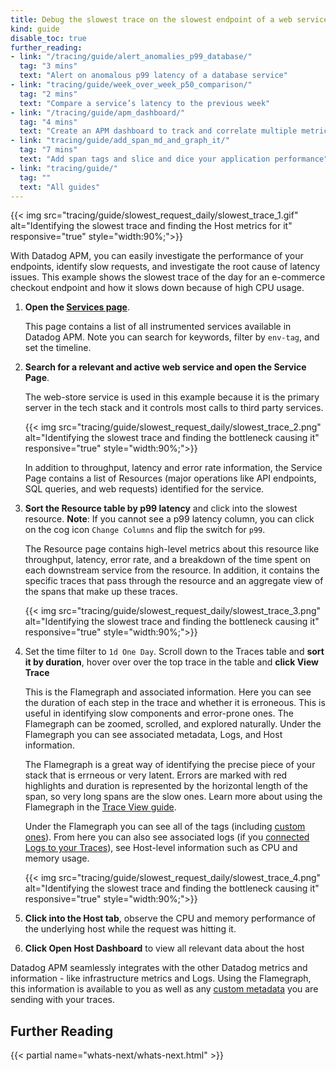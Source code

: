 ```yaml
---
title: Debug the slowest trace on the slowest endpoint of a web service
kind: guide
disable_toc: true
further_reading:
- link: "/tracing/guide/alert_anomalies_p99_database/"
  tag: "3 mins"
  text: "Alert on anomalous p99 latency of a database service"
- link: "tracing/guide/week_over_week_p50_comparison/"
  tag: "2 mins"
  text: "Compare a service’s latency to the previous week"
- link: "/tracing/guide/apm_dashboard/"
  tag: "4 mins"
  text: "Create an APM dashboard to track and correlate multiple metrics"
- link: "tracing/guide/add_span_md_and_graph_it/"
  tag: "7 mins"
  text: "Add span tags and slice and dice your application performance"
- link: "tracing/guide/"
  tag: ""
  text: "All guides"
---
```


{{< img src="tracing/guide/slowest_request_daily/slowest_trace_1.gif" alt="Identifying the slowest trace and finding the Host metrics for it" responsive="true" style="width:90%;">}}

With Datadog APM, you can easily investigate the performance of your endpoints, identify slow requests, and investigate the root cause of latency issues. This example shows the slowest trace of the day for an e-commerce checkout endpoint and how it slows down because of high CPU usage.

1. **Open the [Services page][1]**.

    This page contains a list of all instrumented services available in Datadog APM. Note you can search for keywords, filter by `env-tag`, and set the timeline.

2. **Search for a relevant and active web service and open the Service Page**.

    The web-store service is used in this example because it is the primary server in the tech stack and it controls most calls to third party services. 

    {{< img src="tracing/guide/slowest_request_daily/slowest_trace_2.png" alt="Identifying the slowest trace and finding the bottleneck causing it" responsive="true" style="width:90%;">}}

    In addition to throughput, latency and error rate information, the Service Page contains a list of Resources (major operations like API endpoints, SQL queries, and web requests) identified for the service.

3. **Sort the Resource table by p99 latency** and click into the slowest resource.
    **Note**: If you cannot see a p99 latency column, you can click on the cog icon `Change Columns` and flip the switch for `p99`.

    The Resource page contains high-level metrics about this resource like throughput, latency, error rate, and a breakdown of the time spent on each downstream service from the resource. In addition, it contains the specific traces that pass through the resource and an aggregate view of the spans that make up these traces.

     {{< img src="tracing/guide/slowest_request_daily/slowest_trace_3.png" alt="Identifying the slowest trace and finding the bottleneck causing it" responsive="true" style="width:90%;">}}

4. Set the time filter to `1d One Day`. Scroll down to the Traces table and **sort it by duration**, hover over over the top trace in the table and **click View Trace**

    This is the Flamegraph and associated information. Here you can see the duration of each step in the trace and whether it is erroneous. This is useful in identifying slow components and error-prone ones. The Flamegraph can be zoomed, scrolled, and explored naturally. Under the Flamegraph you can see associated metadata, Logs, and Host information.

    The Flamegraph is a great way of identifying the precise piece of your stack that is errneous or very latent. Errors are marked with red highlights and duration is represented by the horizontal length of the span, so very long spans are the slow ones. Learn more about using the Flamegraph in the [Trace View guide][2].

    Under the Flamegraph you can see all of the tags (including [custom ones][3]). From here you can also see associated logs (if you [connected Logs to your Traces][4]), see Host-level information such as CPU and memory usage. 

    {{< img src="tracing/guide/slowest_request_daily/slowest_trace_4.png" alt="Identifying the slowest trace and finding the bottleneck causing it" responsive="true" style="width:90%;">}}

5. **Click into the Host tab**, observe the CPU and memory performance of the underlying host while the request was hitting it.
6. **Click Open Host Dashboard** to view all relevant data about the host

Datadog APM seamlessly integrates with the other Datadog metrics and information - like infrastructure metrics and Logs. Using the Flamegraph, this information is available to you as well as any [custom metadata][3] you are sending with your traces.


## Further Reading

{{< partial name="whats-next/whats-next.html" >}}

[1]: https://app.datadoghq.com/apm/services
[2]: https://docs.datadoghq.com/tracing/visualization/trace/?tab=spanmetadata
[3]: https://docs.datadoghq.com/tracing/advanced/adding_metadata_to_spans
[4]: https://docs.datadoghq.com/tracing/advanced/connect_logs_and_traces
